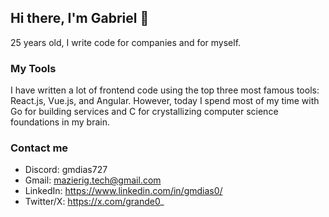 ## Hi there, I'm Gabriel 👋

25 years old, I write code for companies and for myself.

### My Tools

I have written a lot of frontend code using the top three most famous tools: React.js, Vue.js, and Angular. However, today I spend most of my time with Go for building services and C for crystallizing computer science foundations in my brain.

### Contact me
- Discord: gmdias727
- Gmail: mazierig.tech@gmail.com
- LinkedIn: https://www.linkedin.com/in/gmdias0/
- Twitter/X: https://x.com/grande0_ 

